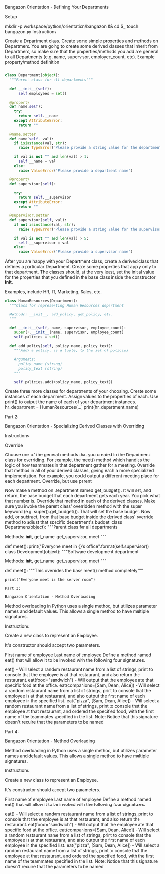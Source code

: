 Bangazon Orientation - Defining Your Departments

Setup

mkdir -p workspace/python/orientation/bangazon && cd $_
touch bangazon.py
Instructions

Create a Department class. Create some simple properties and methods on Department. You are going to create some derived classes that inherit from Department, so make sure that the properties/methods you add are general to all Departments (e.g. name, supervisor, employee_count, etc).
Example property/method definition

```python

class Department(object):
  """Parent class for all departments"""

  def __init__(self):
      self.employees = set()

  @property
  def name(self):
    try:
      return self.__name
    except AttributeError:
      return ""

  @name.setter
  def name(self, val):
    if isinstance(val, str):
      raise TypeError('Please provide a string value for the department name')

    if val is not "" and len(val) > 1:
      self.__name = val
    else:
      raise ValueError("Please provide a department name")

  @property
  def supervisor(self):

    try:
      return self.__supervisor
    except AttributeError:
      return ""

  @supervisor.setter
  def supervisor(self, val):
    if not isinstance(val, str):
      raise TypeError('Please provide a string value for the supervisor name')

    if val is not "" and len(val) > 5:
      self.__supervisor = val
    else:
      raise ValueError("Please provide a supervisor name")

```
After you are happy with your Department class, create a derived class that defines a particular Department. Create some properties that apply only to that department.
The classes should, at the very least, set the initial value for the properties that you defined in the base class inside the constructor __init__.

Examples, include HR, IT, Marketing, Sales, etc.

```python
class HumanResources(Department):
  """Class for representing Human Resources department

  Methods: __init__, add_policy, get_policy, etc.
  """

  def __init__(self, name, supervisor, employee_count):
    super().__init__(name, supervisor, employee_count)
    self.policies = set()

  def add_policy(self, policy_name, policy_text):
    """Adds a policy, as a tuple, to the set of policies

    Arguments:
      policy_name (string)
      policy_text (string)
    """

    self.policies.add((policy_name, policy_text))
```
Create three more classes for departments of your choosing.
Create some instances of each department.
Assign values to the properties of each.
Use print() to output the name of each of your department instances.
hr_department = HumanResources(...)
print(hr_department.name)

Part 2:

Bangazon Orientation - Specializing Derived Classes with Overriding

Instructions

Override

Choose one of the general methods that you created in the Department class for overriding. For example, the meet() method which handles the logic of how teammates in that department gather for a meeting.
Override that method in all of your derived classes, giving each a more specialized implementation. For example, you could output a different meeting place for each department.
Override, but use parent

Now make a method on Department named get_budget(). It will set, and return, the base budget that each department gets each year. You pick what that number is.
Override that method in each of the derived classes.
Make sure you invoke the parent class' overridden method with the super keyword (e.g. super().get_budget()). That will set the base budget.
Now add, or subtract, from that base budget inside the derived class' override method to adjust that specific department's budget.
class Department(object):
  """Parent class for all departments

  Methods: __init__, get_name, get_supervisor, meet
  """

  def meet():
    print("Everyone meet in {}'s office".format(self.supervisor))
class Development(object):
  """Software development department

  Methods: __init__, get_name, get_supervisor, meet
  """

  def meet():
    """This overrides the base meet() method completely"""
    
    print("Everyone meet in the server room")

    Part 3:

    Bangazon Orientation - Method Overloading

Method overloading in Python uses a single method, but utilizes parameter names and default values. This allows a single method to have multiple signatures.

Instructions

Create a new class to represent an Employee.

It's constructor should accept two parameters.

First name of employee
Last name of employee
Define a method named eat() that will allow it to be invoked with the following four signatures.

eat() - Will select a random restaurant name from a list of strings, print to console that the employee is at that restaurant, and also return the restaurant.
eat(food="sandwich") - Will output that the employee ate that specific food at the office.
eat(companions=[Sam, Dean, Alice]) - Will select a random restaurant name from a list of strings, print to console that the employee is at that restaurant, and also output the first name of each employee in the specified list.
eat("pizza", [Sam, Dean, Alice]) - Will select a random restaurant name from a list of strings, print to console that the employee at that restaurant, and ordered the specified food, with the first name of the teammates specified in the list.
Note: Notice that this signature doesn't require that the parameters to be named


Part 4:

Bangazon Orientation - Method Overloading

Method overloading in Python uses a single method, but utilizes parameter names and default values. This allows a single method to have multiple signatures.

Instructions

Create a new class to represent an Employee.

It's constructor should accept two parameters.

First name of employee
Last name of employee
Define a method named eat() that will allow it to be invoked with the following four signatures.

eat() - Will select a random restaurant name from a list of strings, print to console that the employee is at that restaurant, and also return the restaurant.
eat(food="sandwich") - Will output that the employee ate that specific food at the office.
eat(companions=[Sam, Dean, Alice]) - Will select a random restaurant name from a list of strings, print to console that the employee is at that restaurant, and also output the first name of each employee in the specified list.
eat("pizza", [Sam, Dean, Alice]) - Will select a random restaurant name from a list of strings, print to console that the employee at that restaurant, and ordered the specified food, with the first name of the teammates specified in the list.
Note: Notice that this signature doesn't require that the parameters to be named